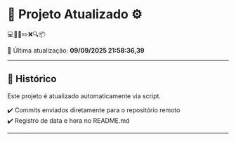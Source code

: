 # 🚀 Projeto Atualizado ⚙️

💻🧠✅✏️❌🔍📦

📅 Última atualização: **09/09/2025 21:58:36,39**

---

## 📌 Histórico
Este projeto é atualizado automaticamente via script.

✔️ Commits enviados diretamente para o repositório remoto  
✔️ Registro de data e hora no README.md

---
